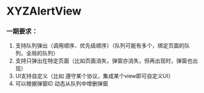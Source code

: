 # XYZAlertView

### 一期要求：
1. 支持队列弹出（调用顺序、优先级顺序）（队列可能有多个，绑定页面的队列，全局的队列）
2. 支持只弹出在特定页面（比如页面消失，弹窗亦消失，但再出现时，弹窗也出现）
3. UI支持自定义（比如 遵守某个协议，集成某个view即可自定义UI）
4. 可以根据弹窗ID 动态从队列中增删弹窗 


